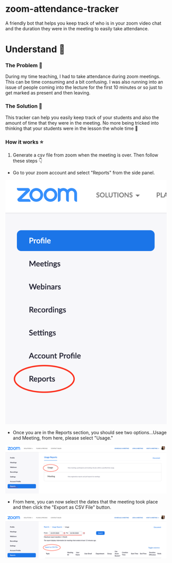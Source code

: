 # zoom-attendance-tracker
A friendly bot that helps you keep track of who is in your zoom video chat and the duration they were in the meeting to easily take attendance.

# Understand 🔎

### The Problem 🤔
During my time teaching, I had to take attendance during zoom meetings. This can be time consuming and a bit confusing. I was also running into an issue of people coming into the lecture for the first 10 minutes or so just to get marked as present and then leaving. 

### The Solution 🤩
This tracker can help you easily keep track of your students and also the amount of time that they were in the meeting. No more being tricked into thinking that your students were in the lesson the whole time 👀


### How it works ⭐️
1. Generate a csv file from zoom when the meeting is over. Then follow these steps 👇

* Go to your zoom account and select "Reports" from the side panel.

![report button](reportbutton.png)

* Once you are in the Reports section, you should see two options...Usage and Meeting, from here, please select "Usage."

![select usage](usageselection.png)

* From here, you can now select the dates that the meeting took place and then click the "Export as CSV File" button.

![csv export](csvexport.png)










